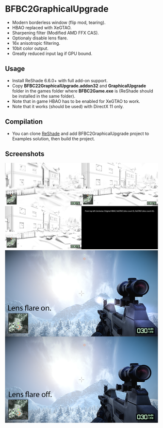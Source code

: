 # BFBC2GraphicalUpgrade

- Modern borderless window (flip mod, tearing).
- HBAO replaced with XeGTAO.
- Sharpening filter (Modified AMD FFX CAS).
- Optionaly disable lens flare.
- 16x anisotropic filtering.
- 10bit color output.
- Greatly reduced input lag if GPU bound.

## Usage

- Install ReShade 6.6.0+ with full add-on support.
- Copy **BFBC22GraphicalUpgrade.addon32** and **GraphicalUpgrade** folder in the games folder where **BFBC2Game.exe** is (ReShade should be installed in the same folder).
- Note that in game HBAO has to be enabled for XeGTAO to work.
- Note that it works (should be used) with DirectX 11 only.

## Compilation
- You can clone [ReShade](https://github.com/crosire/reshade) and add BFBC2GraphicalUpgrade project to Examples solution, then build the project.

## Screenshots
![](Screenshots/AO.png)
![](Screenshots/LensFlare.png)